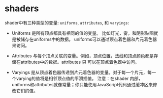 # shaders

shader中有三种类型的变量: `uniforms`, `attributes`, 和 `varyings`:

- Uniforms 是所有顶点都具有相同的值的变量。 比如灯光，雾，和阴影贴图就是被储存在uniforms中的数据。 uniforms可以通过顶点着色器和片元着色器来访问。

- Attributes 与每个顶点关联的变量。例如，顶点位置，法线和顶点颜色都是存储在attributes中的数据。attributes 只 可以在顶点着色器中访问。

- Varyings 是从顶点着色器传递到片元着色器的变量。对于每一个片元，每一个varying的值将是相邻顶点值的平滑插值。
注意：在shader 内部，uniforms和attributes就像常量；你只能使用JavaScript代码通过缓冲区来修改它们的值。
